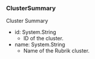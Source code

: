 ### ClusterSummary
Cluster Summary

- id: System.String
  - ID of the cluster.
- name: System.String
  - Name of the Rubrik cluster.
